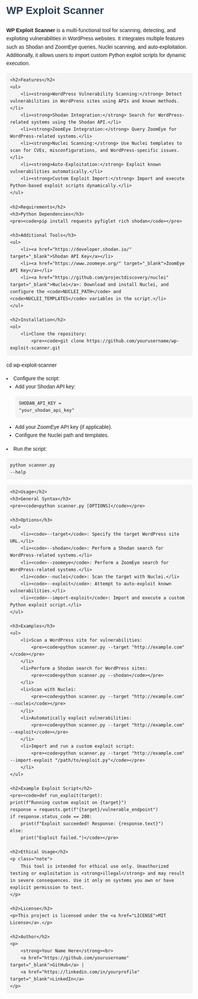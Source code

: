 <!DOCTYPE html>
<html lang="en">
<head>
    <meta charset="UTF-8">
    <meta name="viewport" content="width=device-width, initial-scale=1.0">
    <title>WP Exploit Scanner</title>
    <style>
        body {
            font-family: Arial, sans-serif;
            line-height: 1.6;
            margin: 20px;
        }
        h1, h2, h3 {
            color: #2c3e50;
        }
        code {
            background-color: #f4f4f4;
            padding: 4px;
            border-radius: 4px;
            font-family: monospace;
        }
        pre {
            background-color: #f4f4f4;
            padding: 10px;
            border-radius: 4px;
            overflow-x: auto;
        }
        a {
            color: #3498db;
            text-decoration: none;
        }
        a:hover {
            text-decoration: underline;
        }
        .code-block {
            background-color: #272822;
            color: #f8f8f2;
            padding: 10px;
            border-radius: 5px;
            overflow-x: auto;
        }
        .note {
            color: #e74c3c;
            font-weight: bold;
        }
    </style>
</head>
<body>
    <h1>WP Exploit Scanner</h1>
    <p>
        <strong>WP Exploit Scanner</strong> is a multi-functional tool for scanning, detecting, and exploiting vulnerabilities in WordPress websites. It integrates multiple features such as Shodan and ZoomEye queries, Nuclei scanning, and auto-exploitation. Additionally, it allows users to import custom Python exploit scripts for dynamic execution.
    </p>

    <h2>Features</h2>
    <ul>
        <li><strong>WordPress Vulnerability Scanning:</strong> Detect vulnerabilities in WordPress sites using APIs and known methods.</li>
        <li><strong>Shodan Integration:</strong> Search for WordPress-related systems using the Shodan API.</li>
        <li><strong>ZoomEye Integration:</strong> Query ZoomEye for WordPress-related systems.</li>
        <li><strong>Nuclei Scanning:</strong> Use Nuclei templates to scan for CVEs, misconfigurations, and WordPress-specific issues.</li>
        <li><strong>Auto-Exploitation:</strong> Exploit known vulnerabilities automatically.</li>
        <li><strong>Custom Exploit Import:</strong> Import and execute Python-based exploit scripts dynamically.</li>
    </ul>

    <h2>Requirements</h2>
    <h3>Python Dependencies</h3>
    <pre><code>pip install requests pyfiglet rich shodan</code></pre>

    <h3>Additional Tools</h3>
    <ul>
        <li><a href="https://developer.shodan.io/" target="_blank">Shodan API Key</a></li>
        <li><a href="https://www.zoomeye.org/" target="_blank">ZoomEye API Key</a></li>
        <li><a href="https://github.com/projectdiscovery/nuclei" target="_blank">Nuclei</a>: Download and install Nuclei, and configure the <code>NUCLEI_PATH</code> and <code>NUCLEI_TEMPLATES</code> variables in the script.</li>
    </ul>

    <h2>Installation</h2>
    <ol>
        <li>Clone the repository:
            <pre><code>git clone https://github.com/yourusername/wp-exploit-scanner.git
cd wp-exploit-scanner</code></pre>
        </li>
        <li>Configure the script:
            <ul>
                <li>Add your Shodan API key:
                    <pre><code>SHODAN_API_KEY = "your_shodan_api_key"</code></pre>
                </li>
                <li>Add your ZoomEye API key (if applicable).</li>
                <li>Configure the Nuclei path and templates.</li>
            </ul>
        </li>
        <li>Run the script:
            <pre><code>python scanner.py --help</code></pre>
        </li>
    </ol>

    <h2>Usage</h2>
    <h3>General Syntax</h3>
    <pre><code>python scanner.py [OPTIONS]</code></pre>

    <h3>Options</h3>
    <ul>
        <li><code>--target</code>: Specify the target WordPress site URL.</li>
        <li><code>--shodan</code>: Perform a Shodan search for WordPress-related systems.</li>
        <li><code>--zoomeye</code>: Perform a ZoomEye search for WordPress-related systems.</li>
        <li><code>--nuclei</code>: Scan the target with Nuclei.</li>
        <li><code>--exploit</code>: Attempt to auto-exploit known vulnerabilities.</li>
        <li><code>--import-exploit</code>: Import and execute a custom Python exploit script.</li>
    </ul>

    <h3>Examples</h3>
    <ul>
        <li>Scan a WordPress site for vulnerabilities:
            <pre><code>python scanner.py --target "http://example.com"</code></pre>
        </li>
        <li>Perform a Shodan search for WordPress sites:
            <pre><code>python scanner.py --shodan</code></pre>
        </li>
        <li>Scan with Nuclei:
            <pre><code>python scanner.py --target "http://example.com" --nuclei</code></pre>
        </li>
        <li>Automatically exploit vulnerabilities:
            <pre><code>python scanner.py --target "http://example.com" --exploit</code></pre>
        </li>
        <li>Import and run a custom exploit script:
            <pre><code>python scanner.py --target "http://example.com" --import-exploit "/path/to/exploit.py"</code></pre>
        </li>
    </ul>

    <h2>Example Exploit Script</h2>
    <pre><code>def run_exploit(target):
    print(f"Running custom exploit on {target}")
    response = requests.get(f"{target}/vulnerable_endpoint")
    if response.status_code == 200:
        print(f"Exploit succeeded! Response: {response.text}")
    else:
        print("Exploit failed.")</code></pre>

    <h2>Ethical Usage</h2>
    <p class="note">
        This tool is intended for ethical use only. Unauthorized testing or exploitation is <strong>illegal</strong> and may result in severe consequences. Use it only on systems you own or have explicit permission to test.
    </p>

    <h2>License</h2>
    <p>This project is licensed under the <a href="LICENSE">MIT License</a>.</p>

    <h2>Author</h2>
    <p>
        <strong>Your Name Here</strong><br>
        <a href="https://github.com/yourusername" target="_blank">GitHub</a> | 
        <a href="https://linkedin.com/in/yourprofile" target="_blank">LinkedIn</a>
    </p>
</body>
</html>
